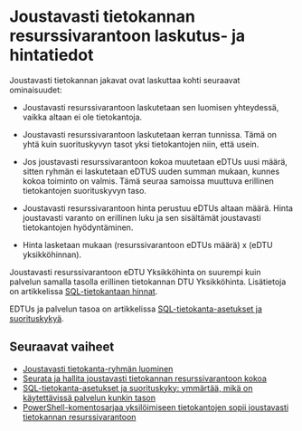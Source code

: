 <properties
    pageTitle="SQL-tietokantaan joustavasti resurssivarantoon hinnan ja suorituskyky"
    description="Tietyn joustavasti tietokannan jakavat hintatiedot."
    services="sql-database"
    documentationCenter=""
    authors="srinia"
    manager="jhubbard"
    editor=""/>

<tags
    ms.service="sql-database"
    ms.devlang="NA"
    ms.date="05/27/2016"
    ms.author="srinia"
    ms.workload="data-management"
    ms.topic="article"
    ms.tgt_pltfrm="NA"/>


# <a name="elastic-database-pool-billing-and-pricing-information"></a>Joustavasti tietokannan resurssivarantoon laskutus- ja hintatiedot

Joustavasti tietokannan jakavat ovat laskuttaa kohti seuraavat ominaisuudet:

- Joustavasti resurssivarantoon laskutetaan sen luomisen yhteydessä, vaikka altaan ei ole tietokantoja.
- Joustavasti resurssivarantoon laskutetaan kerran tunnissa. Tämä on yhtä kuin suorituskyvyn tasot yksi tietokantojen niin, että usein.
- Jos joustavasti resurssivarantoon kokoa muutetaan eDTUs uusi määrä, sitten ryhmän ei laskutetaan eDTUS uuden summan mukaan, kunnes kokoa toiminto on valmis. Tämä seuraa samoissa muuttuva erillinen tietokantojen suorituskyvyn taso.


- Joustavasti resurssivarantoon hinta perustuu eDTUs altaan määrä. Hinta joustavasti varanto on erillinen luku ja sen sisältämät joustavasti tietokantojen hyödyntäminen.
- Hinta lasketaan mukaan (resurssivarantoon eDTUs määrä) x (eDTU yksikköhinnan).

Joustavasti resurssivarantoon eDTU Yksikköhinta on suurempi kuin palvelun samalla tasolla erillinen tietokannan DTU Yksikköhinta. Lisätietoja on artikkelissa [SQL-tietokantaan hinnat](https://azure.microsoft.com/pricing/details/sql-database/). 


EDTUs ja palvelun tasoa on artikkelissa [SQL-tietokanta-asetukset ja suorituskykyä](sql-database-service-tiers.md).

## <a name="next-steps"></a>Seuraavat vaiheet

- [Joustavasti tietokanta-ryhmän luominen](sql-database-elastic-pool-create-portal.md)
- [Seurata ja hallita joustavasti tietokannan resurssivarantoon kokoa](sql-database-elastic-pool-manage-portal.md)
- [SQL-tietokanta-asetukset ja suorituskyky: ymmärtää, mikä on käytettävissä palvelun kunkin tason](sql-database-service-tiers.md)
- [PowerShell-komentosarjaa yksilöimiseen tietokantojen sopii joustavasti tietokannan resurssivarantoon](sql-database-elastic-pool-database-assessment-powershell.md)
